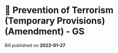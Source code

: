 # 📄  Prevention of Terrorism (Temporary Provisions) (Amendment) - GS

Bill published on **2022-01-27**.
